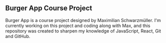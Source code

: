 ## Burger App Course Project

Burger App is a course project designed by Maximilian Schwarzmüller. I'm currently working on this project and coding along with Max, and this repository was created to sharpen my knowledge of JavaScript, React, Git and GitHub.
